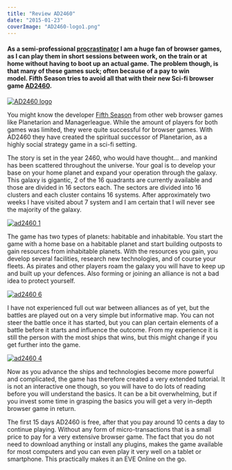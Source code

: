 ```yaml
---
title: "Review AD2460"
date: "2015-01-23"
coverImage: "AD2460-logo1.png"
---
```


#### As a semi-professional [procrastinator](http://www.legenddiaries.com/english/procrastinationon-a-sunday/) I am a huge fan of browser games, as I can play them in short sessions between work, on the train or at home without having to boot up an actual game. The problem though, is that many of these games suck; often because of a pay to win model. Fifth Season tries to avoid all that with their new Sci-fi browser game [AD2460](http://www.ad2460.com/).

[![AD2460 logo](images/AD2460-logo1.png)](http://www.legenddiaries.com/wp-content/uploads/2015/01/AD2460-logo1.png)

You might know the developer [Fifth Season](https://www.facebook.com/pages/Fifth-Season-As/131509316922867) from other web browser games like Planetarion and Managerleague. While the amount of players for both games was limited, they were quite successful for browser games. With AD2460 they have created the spiritual successor of Planetarion, as a highly social strategy game in a sci-fi setting.

The story is set in the year 2460, who would have thought... and mankind has been scattered throughout the universe. Your goal is to develop your base on your home planet and expand your operation through the galaxy. This galaxy is gigantic, 2 of the 16 quadrants are currently available and those are divided in 16 sectors each. The sectors are divided into 16 clusters and each cluster contains 16 systems. After approximately two weeks I have visited about 7 system and I am certain that I will never see the majority of the galaxy.

[![ad2460 1](images/ad2460-1.jpg)](http://www.legenddiaries.com/wp-content/uploads/2015/01/ad2460-1.jpg)

The game has two types of planets: habitable and inhabitable. You start the game with a home base on a habitable planet and start building outposts to gain resources from inhabitable planets. With the resources you gain, you develop several facilities, research new technologies, and of course your fleets. As pirates and other players roam the galaxy you will have to keep up and built up your defences. Also forming or joining an alliance is not a bad idea to protect yourself.

[![ad2460 6](images/ad2460-6.jpg)](http://www.legenddiaries.com/wp-content/uploads/2015/01/ad2460-6.jpg)

I have not experienced full out war between alliances as of yet, but the battles are played out on a very simple but informative map. You can not steer the battle once it has started, but you can plan certain elements of a battle before it starts and influence the outcome. From my experience it is still the person with the most ships that wins, but this might change if you get further into the game.

[![ad2460 4](images/ad2460-4.jpg)](http://www.legenddiaries.com/wp-content/uploads/2015/01/ad2460-4.jpg)

Now as you advance the ships and technologies become more powerful and complicated, the game has therefore created a very extended tutorial. It is not an interactive one though, so you will have to do lots of reading before you will understand the basics. It can be a bit overwhelming, but if you invest some time in grasping the basics you will get a very in-depth browser game in return.

The first 15 days AD2460 is free, after that you pay around 10 cents a day to continue playing. Without any form of micro-transactions that is a small price to pay for a very extensive browser game. The fact that you do not need to download anything or install any plugins, makes the game available for most computers and you can even play it very well on a tablet or smartphone. This practically makes it an EVE Online on the go.
